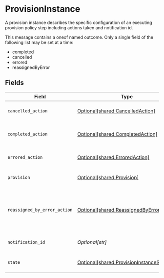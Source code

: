 # ProvisionInstance

A provision instance describes the specific configuration of an executing provision policy step including actions taken and notification id.

This message contains a oneof named outcome. Only a single field of the following list may be set at a time:
  - completed
  - cancelled
  - errored
  - reassignedByError



## Fields

| Field                                                                                                                                    | Type                                                                                                                                     | Required                                                                                                                                 | Description                                                                                                                              |
| ---------------------------------------------------------------------------------------------------------------------------------------- | ---------------------------------------------------------------------------------------------------------------------------------------- | ---------------------------------------------------------------------------------------------------------------------------------------- | ---------------------------------------------------------------------------------------------------------------------------------------- |
| `cancelled_action`                                                                                                                       | [Optional[shared.CancelledAction]](undefined/models/shared/cancelledaction.md)                                                           | :heavy_minus_sign:                                                                                                                       | The outcome of a provision instance that is cancelled.                                                                                   |
| `completed_action`                                                                                                                       | [Optional[shared.CompletedAction]](undefined/models/shared/completedaction.md)                                                           | :heavy_minus_sign:                                                                                                                       | The outcome of a provision instance that has been completed succesfully.                                                                 |
| `errored_action`                                                                                                                         | [Optional[shared.ErroredAction]](undefined/models/shared/erroredaction.md)                                                               | :heavy_minus_sign:                                                                                                                       | The outcome of a provision instance that has errored.                                                                                    |
| `provision`                                                                                                                              | [Optional[shared.Provision]](undefined/models/shared/provision.md)                                                                       | :heavy_minus_sign:                                                                                                                       | The provision step references a provision policy for this step.                                                                          |
| `reassigned_by_error_action`                                                                                                             | [Optional[shared.ReassignedByErrorAction]](undefined/models/shared/reassignedbyerroraction.md)                                           | :heavy_minus_sign:                                                                                                                       | The ReassignedByErrorAction object describes the outcome of a policy step that has been reassigned because it had an error provisioning. |
| `notification_id`                                                                                                                        | *Optional[str]*                                                                                                                          | :heavy_minus_sign:                                                                                                                       | This indicates the notification id for this step.                                                                                        |
| `state`                                                                                                                                  | [Optional[shared.ProvisionInstanceState]](undefined/models/shared/provisioninstancestate.md)                                             | :heavy_minus_sign:                                                                                                                       | This property indicates the current state of this step.                                                                                  |